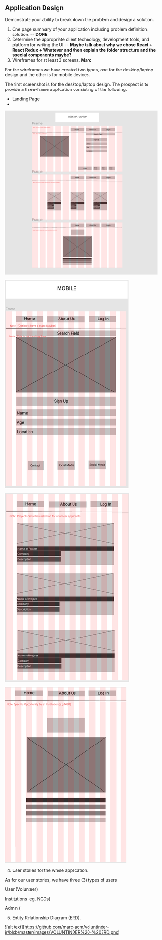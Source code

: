 ## Application Design

Demonstrate your ability to break down the problem and design a solution.

1. One page summary of your application including problem definition, solution. -- **DONE**
2. Determine the appropriate client technology, development tools, and platform for writing the UI -- **Maybe talk about why we chose React + React Redux + Whatever and then explain the folder structure and the special components maybe?**
3. Wireframes for at least 3 screens. **Marc**
 

For the wireframes we have created two types, one for the desktop/laptop design and the other is for mobile devices.


The first screenshot is for the desktop/laptop design.  The prospect is to provide a three-frame application consisting of the following:
- Landing Page
-  

![alt text](https://github.com/marc-acm/voluntinder-ir/blob/master/images/VOLUNTINDER%20-%20WIREFRAME%20-%20DESKTOP.png)



![alt text](https://github.com/marc-acm/voluntinder-ir/blob/master/images/VOLUNTINDER%20-%20WIREFRAME%20-%20MOBILE%201.png)



![alt text](https://github.com/marc-acm/voluntinder-ir/blob/master/images/VOLUNTINDER%20-%20WIREFRAME%20-%20MOBILE%202.png)



![alt text](https://github.com/marc-acm/voluntinder-ir/blob/master/images/VOLUNTINDER%20-%20WIREFRAME%20-%20MOBILE%203.png)






4. User stories for the whole application. 

As for our user stories, we have three (3) types of users


User (Volunteer)



Institutions (eg. NGOs)


Admin (



5. Entity Relationship Diagram (ERD). 




![alt text][https://github.com/marc-acm/voluntinder-ir/blob/master/images/VOLUNTINDER%20-%20ERD.png)


   